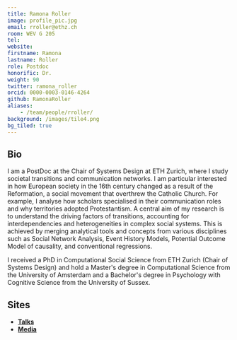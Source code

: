 ```yaml
---
title: Ramona Roller
image: profile_pic.jpg
email: rroller@ethz.ch
room: WEV G 205
tel:
website:
firstname: Ramona
lastname: Roller
role: Postdoc
honorific: Dr.
weight: 90
twitter: ramona_roller
orcid: 0000-0003-0146-4264
github: RamonaRoller
aliases:
    - /team/people/rroller/
background: /images/tile4.png
bg_tiled: true
---
```


## Bio

I am a PostDoc at the Chair of Systems Design at ETH Zurich, where I study societal transitions and communication networks.
I am particular interested in how European society in the 16th century changed as a result of the Reformation, a social movement that overthrew the Catholic Church.
For example, I analyse how scholars specialised in their communication roles and why territories adopted Protestantism.
A central aim of my research is to understand the driving factors of transitions, accounting for interdependencies and heterogeneities in complex social systems.
This is achieved by merging analytical tools and concepts from various disciplines such as Social Network Analysis, Event History Models, Potential Outcome Model of causality, and conventional regressions.

I received a PhD in Computational Social Science from ETH Zurich (Chair of Systems Design) and hold a Master's degree in Computational Science from the University of Amsterdam and a Bachelor's degree in Psychology with Cognitive Science from the University of Sussex.

## Sites

- **[Talks](/extra/rr/talks/)**
- **[Media](/extra/rr/media/)**
